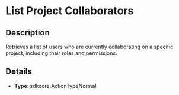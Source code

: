 
# List Project Collaborators

## Description

Retrieves a list of users who are currently collaborating on a specific project, including their roles and permissions.

## Details

- **Type**: sdkcore.ActionTypeNormal
